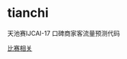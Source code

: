 # tianchi  
  
天池赛IJCAI-17 口碑商家客流量预测代码

[比赛相关](https://heavysheep.github.io/2017/03/22/%E5%A4%A9%E6%B1%A0%E8%B5%9BIJCAI-17%20%E5%8F%A3%E7%A2%91%E5%95%86%E5%AE%B6%E5%AE%A2%E6%B5%81%E9%87%8F%E9%A2%84%E6%B5%8B%20%E8%A7%A3%E9%A2%98%E6%80%9D%E8%B7%AF/)
